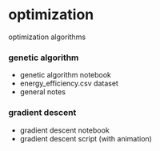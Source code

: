# optimization
optimization algorithms

### genetic algorithm
- genetic algorithm notebook
- energy_efficiency.csv dataset
- general notes

### gradient descent
- gradient descent notebook
- gradient descent script (with animation)

